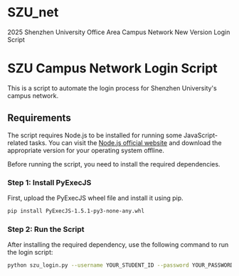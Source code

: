 # SZU_net
2025 Shenzhen University Office Area Campus Network New Version Login Script


# SZU Campus Network Login Script

This is a script to automate the login process for Shenzhen University's campus network.

## Requirements
The script requires Node.js to be installed for running some JavaScript-related tasks. You can visit the [Node.js official website](https://nodejs.org/en/download/) and download the appropriate version for your operating system offline.

Before running the script, you need to install the required dependencies.

### Step 1: Install PyExecJS

First, upload the PyExecJS wheel file and install it using pip.

```bash
pip install PyExecJS-1.5.1-py3-none-any.whl
```

### Step 2: Run the Script
After installing the required dependency, use the following command to run the login script:

```bash
python szu_login.py --username YOUR_STUDENT_ID --password YOUR_PASSWORD
```
